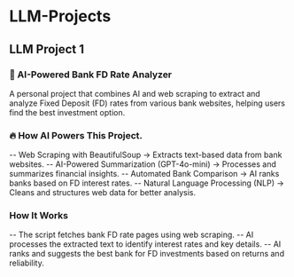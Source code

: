 # LLM-Projects
## LLM Project 1
### 🚀 AI-Powered Bank FD Rate Analyzer
 A personal project that combines AI and web scraping to extract and analyze Fixed Deposit (FD) rates from various bank websites, helping users find the best investment option.
### 🔥 How AI Powers This Project.
-- Web Scraping with BeautifulSoup → Extracts text-based data from bank websites.
-- AI-Powered Summarization (GPT-4o-mini) → Processes and summarizes financial insights.
-- Automated Bank Comparison → AI ranks banks based on FD interest rates.
-- Natural Language Processing (NLP) → Cleans and structures web data for better analysis.
### How It Works	
-- The script fetches bank FD rate pages using web scraping.
-- AI processes the extracted text to identify interest rates and key details.
-- AI ranks and suggests the best bank for FD investments based on returns and reliability.
